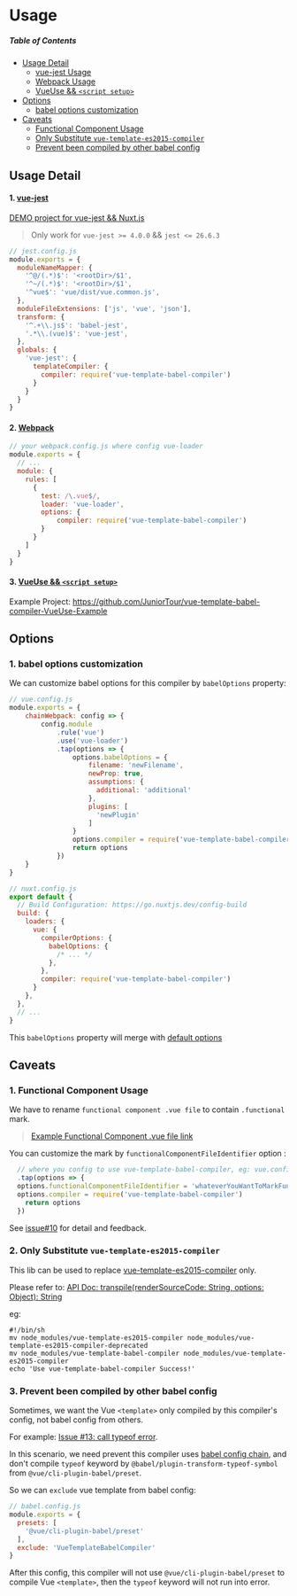 # Usage

##### Table of Contents
- [Usage Detail](#Usage-Detail)
  - [vue-jest Usage](#1-vue-jest)
  - [Webpack Usage](#2-Webpack)
  - [VueUse && `<script setup>`](#3-vueuse--script-setup)
- [Options](#Options)
  - [babel options customization](#1-babel-options-customization)
- [Caveats](#Caveats)
  - [Functional Component Usage](#1-Functional-Component-Usage)
  - [Only Substitute `vue-template-es2015-compiler`](#2-only-substitute-vue-template-es2015-compiler)
  - [Prevent been compiled by other babel config](#3-Prevent-been-compiled-by-other-babel-config)

## Usage Detail

#### 1. [vue-jest](https://github.com/JuniorTour/vue-template-babel-compiler/issues/8)
[DEMO project for vue-jest && Nuxt.js](https://github.com/JuniorTour/vue-template-babel-compiler-nuxt-project/commit/633ac52a7787fb416e4b35a8074a8d9c6a71b43c)

> Only work for `vue-jest >= 4.0.0` && `jest <= 26.6.3`

``` js
// jest.config.js
module.exports = {
  moduleNameMapper: {
    '^@/(.*)$': '<rootDir>/$1',
    '^~/(.*)$': '<rootDir>/$1',
    '^vue$': 'vue/dist/vue.common.js',
  },
  moduleFileExtensions: ['js', 'vue', 'json'],
  transform: {
    '^.+\\.js$': 'babel-jest',
    '.*\\.(vue)$': 'vue-jest',
  },
  globals: {
    'vue-jest': {
      templateCompiler: {
        compiler: require('vue-template-babel-compiler')
      }
    }
  }
}
```

#### 2. [Webpack](https://cli.vuejs.org/guide/webpack.html#modifying-options-of-a-loader)
``` js
// your webpack.config.js where config vue-loader
module.exports = {
  // ...
  module: {
    rules: [
      {
        test: /\.vue$/,
        loader: 'vue-loader',
        options: {
            compiler: require('vue-template-babel-compiler')
        }
      }
    ]
  }
}
```


#### 3. [VueUse && `<script setup>`](https://github.com/JuniorTour/vue-template-babel-compiler-VueUse-Example)

Example Project: https://github.com/JuniorTour/vue-template-babel-compiler-VueUse-Example

## Options

### 1. babel options customization

We can customize babel options for this compiler by `babelOptions` property:
```js
// vue.config.js
module.exports = {
    chainWebpack: config => {
        config.module
            .rule('vue')
            .use('vue-loader')
            .tap(options => {
                options.babelOptions = {
                    filename: 'newFilename',
                    newProp: true,
                    assumptions: {
                      additional: 'additional'
                    },
                    plugins: [
                      'newPlugin'
                    ]
                }
                options.compiler = require('vue-template-babel-compiler')
                return options
            })
    }
}

// nuxt.config.js
export default {
  // Build Configuration: https://go.nuxtjs.dev/config-build
  build: {
    loaders: {
      vue: {
        compilerOptions: {
          babelOptions: {
            /* ... */
          },
        },
        compiler: require('vue-template-babel-compiler')
      }
    },
  },
  // ...
}
```

This `babelOptions` property will merge with [default options](https://github.com/JuniorTour/vue-template-babel-compiler/blob/b49006bbf3913230bc604203452404b011a443f0/src/renderCompiler.js#L15-L35)


## Caveats

### 1. Functional Component Usage

We have to rename `functional component .vue file` to contain `.functional` mark.

> [Example Functional Component .vue file link](https://github.com/JuniorTour/vue-template-babel-compiler-vue-cli-project/blob/main/src/components/FunctionalComponent.functional.vue)

You can customize the mark by `functionalComponentFileIdentifier` option :
``` js
  // where you config to use vue-template-babel-compiler, eg: vue.config.js
  .tap(options => {
  options.functionalComponentFileIdentifier = 'whateverYouWantToMarkFunctionalComponentFile'
  options.compiler = require('vue-template-babel-compiler')
    return options
  })
```

See [issue#10](https://github.com/JuniorTour/vue-template-babel-compiler/issues/10) for detail and feedback.


### 2. Only Substitute `vue-template-es2015-compiler`

This lib can be used to replace [vue-template-es2015-compiler](https://github.com/vuejs/vue-template-es2015-compiler) only.

Please refer to: [API Doc: transpile(renderSourceCode: String, options: Object): String](https://github.com/JuniorTour/vue-template-babel-compiler/blob/main/doc/API.md#transpilerendersourcecode-string-options-object-string)

eg:
```shell script
#!/bin/sh
mv node_modules/vue-template-es2015-compiler node_modules/vue-template-es2015-compiler-deprecated
mv node_modules/vue-template-babel-compiler node_modules/vue-template-es2015-compiler
echo 'Use vue-template-babel-compiler Success!'
```

### 3. Prevent been compiled by other babel config

Sometimes, we want the Vue `<template>` only compiled by this compiler's config, not babel config from others.

For example: [Issue #13: call typeof error](https://github.com/JuniorTour/vue-template-babel-compiler/issues/23).

In this scenario, we need prevent this compiler uses [babel config chain](https://github.com/babel/babel/blob/b2d9156cc62d37f4c522c9505a00f50b99a1eb74/packages/babel-core/src/config/partial.ts#L139), and don't compile `typeof` keyword by `@babel/plugin-transform-typeof-symbol` from `@vue/cli-plugin-babel/preset`.

So we can `exclude` vue template from babel config:
``` js
// babel.config.js
module.exports = {
  presets: [
    '@vue/cli-plugin-babel/preset'
  ],
  exclude: 'VueTemplateBabelCompiler'
}
```

After this config, this compiler will not use `@vue/cli-plugin-babel/preset` to compile Vue `<template>`, then the `typeof` keyword will not run into error.
